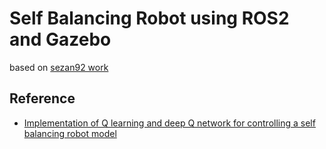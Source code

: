 # Self Balancing Robot using ROS2 and Gazebo
based on [sezan92 work](https://github.com/sezan92/self_balancing_robot)


## Reference
- [Implementation of Q learning and deep Q network for controlling a self balancing robot model](https://jrobio.springeropen.com/articles/10.1186/s40638-018-0091-9)
